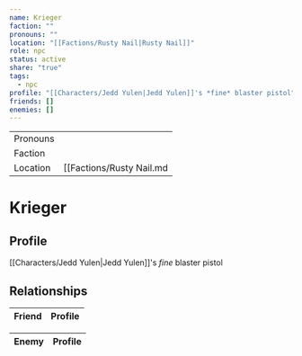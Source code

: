 ```yaml
---
name: Krieger
faction: ""
pronouns: ""
location: "[[Factions/Rusty Nail|Rusty Nail]]"
role: npc
status: active
share: "true"
tags:
  - npc
profile: "[[Characters/Jedd Yulen|Jedd Yulen]]'s *fine* blaster pistol"
friends: []
enemies: []
---
```



|  |  |
| ---- | ---- |
| Pronouns |  |
| Faction |  |
| Location | [[Factions/Rusty Nail.md|Rusty Nail]] |


# Krieger
## Profile
[[Characters/Jedd Yulen|Jedd Yulen]]'s *fine* blaster pistol


## Relationships

| Friend | Profile |
| ------ | ------- |


| Enemy | Profile |
| ----- | ------- |


